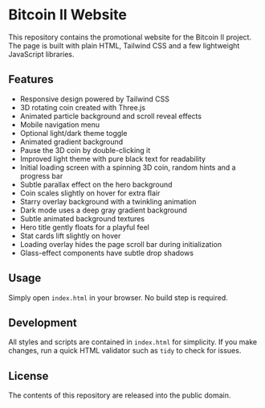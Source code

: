 # Bitcoin II Website

This repository contains the promotional website for the Bitcoin II project. The page is built with plain HTML, Tailwind CSS and a few lightweight JavaScript libraries.

## Features

- Responsive design powered by Tailwind CSS
- 3D rotating coin created with Three.js
- Animated particle background and scroll reveal effects
- Mobile navigation menu
- Optional light/dark theme toggle
- Animated gradient background
- Pause the 3D coin by double-clicking it
- Improved light theme with pure black text for readability
- Initial loading screen with a spinning 3D coin, random hints and a progress bar
- Subtle parallax effect on the hero background
- Coin scales slightly on hover for extra flair
- Starry overlay background with a twinkling animation
- Dark mode uses a deep gray gradient background
- Subtle animated background textures
- Hero title gently floats for a playful feel
- Stat cards lift slightly on hover
- Loading overlay hides the page scroll bar during initialization
- Glass-effect components have subtle drop shadows

## Usage

Simply open `index.html` in your browser. No build step is required.

## Development

All styles and scripts are contained in `index.html` for simplicity. If you make changes, run a quick HTML validator such as `tidy` to check for issues.

## License

The contents of this repository are released into the public domain.
